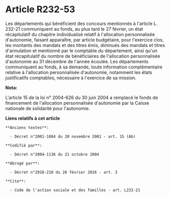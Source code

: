 # Article R232-53

Les départements qui bénéficient des concours mentionnés à l'article L. 232-21 communiquent au fonds, au plus tard le 27
février, un état récapitulatif du chapitre individualisé relatif à l'allocation personnalisée d'autonomie, faisant
apparaître, par article budgétaire, pour l'exercice clos, les montants des mandats et des titres émis, diminués des mandats
et titres d'annulation et mentionné par le comptable du département, ainsi qu'un état récapitulatif du nombre de
bénéficiaires de l'allocation personnalisée d'autonomie au 31 décembre de l'année écoulée. Les départements communiquent au
fonds, à sa demande, toute information complémentaire relative à l'allocation personnalisée d'autonomie, notamment les états
justificatifs comptables, nécessaire à l'exercice de sa mission.

**Nota:**

L'article 15 de la loi n° 2004-626 du 30 juin 2004 a remplacé le fonds de financement de l'allocation personnalisée
d'autonomie par la Caisse nationale de solidarité pour l'autonomie.

**Liens relatifs à cet article**

	**Anciens textes**:

	  - Décret n°2001-1084 du 20 novembre 2001 - art. 15 (Ab)

	**Codifié par**:

	  - Décret n°2004-1136 du 21 octobre 2004

	**Abrogé par**:

	  - Décret n°2016-210 du 26 février 2016 - art. 3

	**Cite**:

	  - Code de l'action sociale et des familles - art. L232-21
